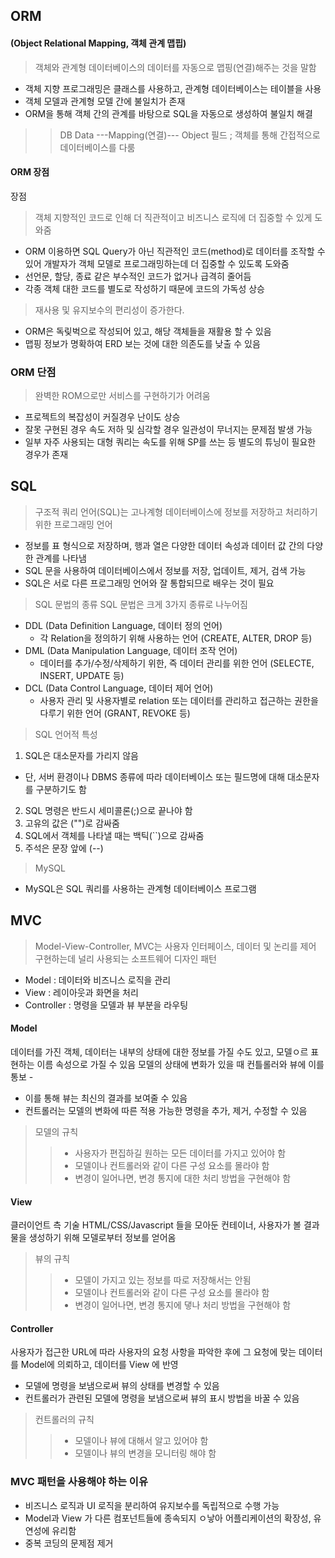 ## ORM 
#### (Object Relational Mapping, 객체 관계 맵핍)
> 객체와 관계형 데이터베이스의 데이터를 자동으로 맵핑(연결)해주는 것을 말함
- 객체 지향 프로그래밍은 클래스를 사용하고, 관계형 데이터베이스는 테이블을 사용
- 객체 모델과 관계형 모델 간에 불일치가 존재
- ORM을 통해 객체 간의 관계를 바탕으로 SQL을 자동으로 생성하여 불일치 해결

>> DB Data ---Mapping(연결)--- Object 필드 ; 객체를 통해 간접적으로 데이터베이스를 다룸

#### ORM 장점
장점
> 객체 지향적인 코드로 인해 더 직관적이고 비즈니스 로직에 더 집중할 수 있게 도와줌
- ORM 이용하면 SQL Query가 아닌 직관적인 코드(method)로 데이터를 조작할 수 있어 개발자가 객체 모델로 프로그래밍하는데 더 집중할 수 있도록 도와줌
- 선언문, 할당, 종료 같은 부수적인 코드가 없거나 급격히 줄어듬
- 각종 객체 대한 코드를 별도로 작성하기 때문에 코드의 가독성 상승

> 재사용 및 유지보수의 편리성이 증가한다.
- ORM은 독맂벅으로 작성되어 있고, 해당 객체들을 재활용 할 수 있음
- 맵핑 정보가 명확하여 ERD 보는 것에 대한 의존도를 낮출 수 있음

### ORM 단점
> 완벽한 ROM으로만 서비스를 구현하기가 어려움
- 프로젝트의 복잡성이 커질경우 난이도 상승
- 잘못 구현된 경우 속도 저하 및 심각할 경우 일관성이 무너지는 문제점 발생 가능
- 일부 자주 사용되는 대형 쿼리는 속도를 위해 SP를 쓰는 등 별도의 튜닝이 필요한 경우가 존재


## SQL
> 구조적 쿼리 언어(SQL)는 고나계형 데이터베이스에 정보를 저장하고 처리하기 위한 프로그래밍 언어
- 정보를 표 형식으로 저장하며, 행과 열은 다양한 데이터 속성과 데이터 값 간의 다양한 관계를 나타냄
- SQL 문을 사용하여 데이터베이스에서 정보를 저장, 업데이트, 제거, 검색 가능
- SQL은 서로 다른 프로그래밍 언어와 잘 통합되므로 배우는 것이 필요

> SQL 문법의 종류
SQL 문법은 크게 3가지 종류로 나누어짐
- DDL (Data Definition Language, 데이터 정의 언어)
    - 각 Relation을 정의하기 위해 사용하는 언어 (CREATE, ALTER, DROP 등)
- DML (Data Manipulation Language, 데이터 조작 언어)
    - 데이터를 추가/수정/삭제하기 위한, 즉 데이터 관리를 위한 언어 (SELECTE, INSERT, UPDATE 등)
- DCL (Data Control Language, 데이터 제어 언어)
    - 사용자 관리 및 사용자별로 relation 또는 데이터를 관리하고 접근하는 권한을 다루기 위한 언어 (GRANT, REVOKE 등)
    
> SQL 언어적 특성
1. SQL은 대소문자를 가리지 않음
- 단, 서버 환경이나 DBMS 종류에 따라 데이터베이스 또는 필드명에 대해 대소문자를 구분하기도 함
2. SQL 명령은 반드시 세미콜론(;)으로 끝나야 함
3. 고유의 값은 ("")로 감싸줌
4. SQL에서 객체를 나타낼 때는 백틱(``)으로 감싸줌
5. 주석은 문장 앞에 (--)

> MySQL
- MySQL은 SQL 쿼리를 사용하는 관계형 데이터베이스 프로그램


## MVC
> Model-View-Controller, MVC는 사용자 인터페이스, 데이터 및 논리를 제어 구현하는데 널리 사용되는 소프트웨어 디자인 패턴
- Model : 데이터와 비즈니스 로직을 관리
- View : 레이아웃과 화면을 처리
- Controller : 명령을 모델과 뷰 부분을 라우팅

#### Model
데이터를 가진 객체, 데이터는 내부의 상태에 대한 정보를 가질 수도 있고, 모델ㅇ르 표현하는 이름 속성으로 가질 수 있음
모델의 상태에 변화가 있을 때 컨틀롤러와 뷰에 이를 통보 -
- 이를 통해 뷰는 최신의 결과를 보여줄 수 있음
- 컨트롤러는 모델의 변화에 따른 적용 가능한 명령을 추가, 제거, 수정할 수 있음

> 모델의 규칙
>> - 사용자가 편집하길 원하는 모든 데이터를 가지고 있어야 함
>> - 모델이나 컨트롤러와 같이 다른 구성 요소를 몰라야 함
>> - 변경이 일어나면, 변경 통지에 대한 처리 방법을 구현해야 함


#### View
클러이언트 측 기술 HTML/CSS/Javascript 들을 모아둔 컨테이너, 사용자가 볼 결과물을 생성하기 위해 모델로부터 정보를 얻어옴

> 뷰의 규칙
>> - 모델이 가지고 있는 정보를 따로 저장해서는 안됨
>> - 모델이나 컨트롤러와 같이 다른 구성 요소를 몰라야 함
>> - 변경이 일어나면, 변경 통지에 댛나 처리 방법을 구현해야 함


#### Controller
사용자가 접근한 URL에 따라 사용자의 요청 사항을 파악한 후에 그 요청에 맞는 데이터를 Model에 의뢰하고, 데이터를 View 에 반영
- 모델에 명령을 보냄으로써 뷰의 상태를 변경할 수 있음
- 컨트롤러가 관련된 모델에 명령을 보냄으로써 뷰의 표시 방법을 바꿀 수 있음

> 컨트롤러의 규칙
>> - 모델이나 뷰에 대해서 알고 있어야 함
>> - 모델이나 뷰의 변경을 모니터링 해야 함


### MVC 패턴을 사용해야 하는 이유
- 비즈니스 로직과 UI 로직을 분리하여 유지보수를 독립적으로 수행 가능
- Model과 View 가 다른 컴포넌트들에 종속되지 ㅇ낳아 어플리케이션의 확장성, 유연성에 유리함
- 중복 코딩의 문제점 제거
